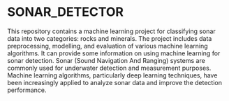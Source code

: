 # SONAR_DETECTOR
This repository contains a machine learning project for classifying sonar data into two categories: rocks and minerals. The project includes data preprocessing, modelling, and evaluation of various machine learning algorithms.
It can provide some information on using machine learning for sonar detection. Sonar (Sound Navigation And Ranging) systems are commonly used for underwater detection and measurement purposes. Machine learning algorithms, particularly deep learning techniques, have been increasingly applied to analyze sonar data and improve the detection performance.
